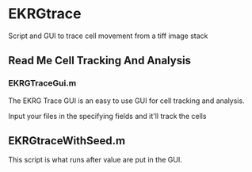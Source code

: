 EKRGtrace
=========

Script and GUI to trace cell movement from a tiff image stack

## Read Me Cell Tracking And Analysis


### EKRGTraceGui.m

The EKRG Trace GUI is an easy to use GUI for cell tracking and analysis. 

Input your files in the specifying fields and it'll track the cells

## EKRGtraceWithSeed.m

This script is what runs after value are put in the GUI.
